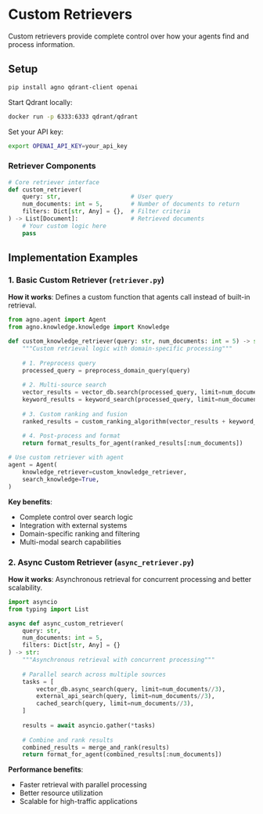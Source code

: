# Custom Retrievers

Custom retrievers provide complete control over how your agents find and process information. 

## Setup

```bash
pip install agno qdrant-client openai
```

Start Qdrant locally:
```bash
docker run -p 6333:6333 qdrant/qdrant
```

Set your API key:
```bash
export OPENAI_API_KEY=your_api_key
```

### Retriever Components

```python
# Core retriever interface
def custom_retriever(
    query: str,                    # User query
    num_documents: int = 5,        # Number of documents to return
    filters: Dict[str, Any] = {},  # Filter criteria
) -> List[Document]:               # Retrieved documents
    # Your custom logic here
    pass
```

## Implementation Examples

### 1. Basic Custom Retriever (`retriever.py`)


**How it works**: Defines a custom function that agents call instead of built-in retrieval.

```python
from agno.agent import Agent
from agno.knowledge.knowledge import Knowledge

def custom_knowledge_retriever(query: str, num_documents: int = 5) -> str:
    """Custom retrieval logic with domain-specific processing"""
    
    # 1. Preprocess query
    processed_query = preprocess_domain_query(query)
    
    # 2. Multi-source search
    vector_results = vector_db.search(processed_query, limit=num_documents//2)
    keyword_results = keyword_search(processed_query, limit=num_documents//2)
    
    # 3. Custom ranking and fusion
    ranked_results = custom_ranking_algorithm(vector_results + keyword_results)
    
    # 4. Post-process and format
    return format_results_for_agent(ranked_results[:num_documents])

# Use custom retriever with agent
agent = Agent(
    knowledge_retriever=custom_knowledge_retriever,
    search_knowledge=True,
)
```

**Key benefits**:
- Complete control over search logic
- Integration with external systems
- Domain-specific ranking and filtering
- Multi-modal search capabilities

### 2. Async Custom Retriever (`async_retriever.py`)

**How it works**: Asynchronous retrieval for concurrent processing and better scalability.

```python
import asyncio
from typing import List

async def async_custom_retriever(
    query: str, 
    num_documents: int = 5,
    filters: Dict[str, Any] = {}
) -> str:
    """Asynchronous retrieval with concurrent processing"""
    
    # Parallel search across multiple sources
    tasks = [
        vector_db.async_search(query, limit=num_documents//3),
        external_api_search(query, limit=num_documents//3),
        cached_search(query, limit=num_documents//3),
    ]
    
    results = await asyncio.gather(*tasks)
    
    # Combine and rank results
    combined_results = merge_and_rank(results)
    return format_for_agent(combined_results[:num_documents])
```

**Performance benefits**:
- Faster retrieval with parallel processing
- Better resource utilization
- Scalable for high-traffic applications